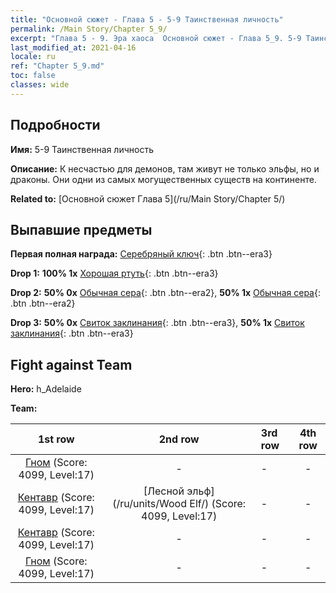 ```yaml
---
title: "Основной сюжет - Глава 5 - 5-9 Таинственная личность"
permalink: /Main Story/Chapter 5_9/
excerpt: "Глава 5 - 9. Эра хаоса  Основной сюжет - Глава 5_9. 5-9 Таинственная личность"
last_modified_at: 2021-04-16
locale: ru
ref: "Chapter 5_9.md"
toc: false
classes: wide
---
```


## Подробности

 **Имя:** 5-9 Таинственная личность

 **Описание:** К несчастью для демонов, там живут не только эльфы, но и драконы. Они одни из самых могущественных существ на континенте.

 **Related to:** [Основной сюжет Глава 5](/ru/Main Story/Chapter 5/)

## Выпавшие предметы

 **Первая полная награда:** [Серебряный ключ](/ru/Items/con_693/){: .btn .btn--era3}

 **Drop 1:** **100% 1x** [Хорошая ртуть](/ru/Items/mat_14/){: .btn .btn--era3}

 **Drop 2:** **50% 0x** [Обычная сера](/ru/Items/mat_9/){: .btn .btn--era2}, **50% 1x** [Обычная сера](/ru/Items/mat_9/){: .btn .btn--era2}

 **Drop 3:** **50% 0x** [Свиток заклинания](/ru/Items/con_694/){: .btn .btn--era3}, **50% 1x** [Свиток заклинания](/ru/Items/con_694/){: .btn .btn--era3}


## Fight against Team
 **Hero:** h_Adelaide

 **Team:**


  | 1st row | 2nd row | 3rd row | 4th row |
  |:----:|:----:|:----|:----:|
  | [Гном](/ru/units/Dwarf/) (Score: 4099, Level:17)  | - | - | - |
  | [Кентавр](/ru/units/Centaur/) (Score: 4099, Level:17)  | [Лесной эльф](/ru/units/Wood Elf/) (Score: 4099, Level:17)  | - | - |
  | [Кентавр](/ru/units/Centaur/) (Score: 4099, Level:17)  | - | - | - |
  | [Гном](/ru/units/Dwarf/) (Score: 4099, Level:17)  | - | - | - |


